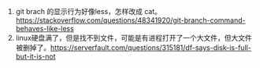 1. git brach 的显示行为好像less，怎样改成 cat。 https://stackoverflow.com/questions/48341920/git-branch-command-behaves-like-less
2. linux硬盘满了，但是找不到文件，可能是有进程打开了一个大文件，但大文件被删掉了。https://serverfault.com/questions/315181/df-says-disk-is-full-but-it-is-not

